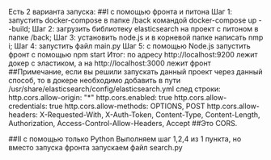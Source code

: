 Есть 2 варианта запуска:
##I с помощью фронта и питона
Шаг 1: запустить docker-compose в папке /back командой docker-compose up --build;
Шаг 2: загрузить библиотеку elasticsearch на проект с питоном в папке /back;
Шаг 3: установить node.js и в корневой папке написать nmp i;
Шаг 4: запустить файл main.py
Шаг 5: с помощью Node.js запустить фронт с помощью npm start
Итог: по адресу http://localhost:9200 лежит докер с эластиком, а на http://localhost:3000 лежит фронт
##Примечание, если вы решили запускать данный проект через данный способ, то в докере необходимо добавить в пути /usr/share/elasticsearch/config/elasticsearch.yml след строки:
http.cors.allow-origin: "*"
http.cors.enabled: true
http.cors.allow-credentials: true
http.cors.allow-methods: OPTIONS, POST
http.cors.allow-headers: X-Requested-With, X-Auth-Token, Content-Type, Content-Length, Authorization, Access-Control-Allow-Headers, Accept
##Это CORS.

##II с помощью только Python
Выполняем шаг 1,2,4 из 1 пункта, но вместо запуска фронта запускаем файл search.py